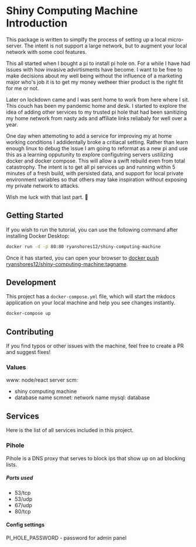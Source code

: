 # Shiny Computing Machine Introduction
This package is written to simplfy the process of setting up a local micro-server. The intent is not support a large network, but to augment your local network with some cool features. 

This all started when I bought a pi to install pi hole on. For a while I have had issues with how invasive advirtisments have become. I want to be free to make decisions about my well being without the influence of a marketing major who's job it is to get my money wetheer thier product is the right fit for me or not. 

Later on lockdown came and I was sent home to work from here where I sit. This couch has been my pandemic home and desk. I started to explore the idea of adding other services to my trusted pi hole that had been sanitizing my home network from nasty ads and affiliate links reliabaly for well over a year. 

One day when attemoting to add a service for improving my at home working conditions I addidentally broke a critiacal setting. Rather than learn enough linux to debug the issue I am going to reformat as a new pi and use this as a learning opputunity to explore configutring servers ustilizing docker and docker compose. This will allow a swift rebuild even from total catastrophy. The intent is to get all pi services up and running within 5 minutes of a fresh build, with persisted data, and support for local private environment variables so that others may take inspiration without exposing my private network to attacks.

Wish me luck with that last part. 🤞
## Getting Started

If you wish to run the tutorial, you can use the following command after installing Docker Desktop:

```bash
docker run -d -p 80:80 ryanshores12/shiny-computing-machine
```

Once it has started, you can open your browser to [docker push ryanshores12/shiny-computing-machine:tagname](http://localhost).

## Development

This project has a `docker-compose.yml` file, which will start the mkdocs application on your
local machine and help you see changes instantly.

```bash
docker-compose up
```

## Contributing

If you find typos or other issues with the machine, feel free to create a PR and suggest fixes!

### Values
www: node/react server
scm: 
 - shiny computing machine
 - database name
scmnet: network name
mysql: database

## Services
Here is the list of all services included in this project.

### Pihole
Pihole is a DNS proxy that serves to block ips that show up on ad blocking lists.

##### Ports used
* 53/tcp
* 53/udp
* 67/udp
* 80/tcp

#### Config settings
PI_HOLE_PASSWORD - password for admin panel